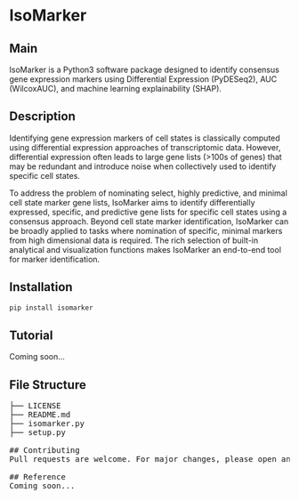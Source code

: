 # IsoMarker

## Main
IsoMarker is a Python3 software package designed to identify consensus gene expression markers using Differential Expression (PyDESeq2), AUC (WilcoxAUC), and machine learning explainability (SHAP).

## Description
Identifying gene expression markers of cell states is classically computed using differential expression approaches of transcriptomic data. However, differential expression often leads to large gene lists (>100s of genes) that may be redundant and introduce noise when collectively used to identify specific cell states.

To address the problem of nominating select, highly predictive, and minimal cell state marker gene lists, IsoMarker aims to identify differentially expressed, specific, and predictive gene lists for specific cell states using a consensus approach. Beyond cell state marker identification, IsoMarker can be broadly applied to tasks where nomination of specific, minimal markers from high dimensional data is required. The rich selection of built-in analytical and visualization functions makes IsoMarker an end-to-end tool for marker identification.

## Installation
```sh
pip install isomarker
```

## Tutorial
Coming soon...

## File Structure
<pre>
├── LICENSE       
├── README.md
├── isomarker.py                                                
├── setup.py

## Contributing
Pull requests are welcome. For major changes, please open an issue first to discuss what you would like to change.Please make sure to update tests as appropriate.

## Reference
Coming soon...
